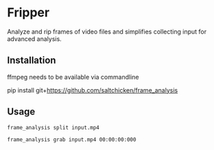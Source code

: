 # Fripper

Analyze and rip frames of video files and simplifies collecting input for advanced analysis.

## Installation

ffmpeg needs to be available via commandline

pip install git+https://github.com/saltchicken/frame_analysis

## Usage

```bash
frame_analysis split input.mp4

frame_analysis grab input.mp4 00:00:00:000
```
